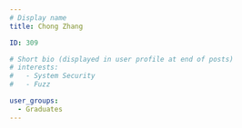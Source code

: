 ```yaml
---
# Display name
title: Chong Zhang

ID: 309

# Short bio (displayed in user profile at end of posts)
# interests:
#   - System Security
#   - Fuzz

user_groups:
  - Graduates
---
```

